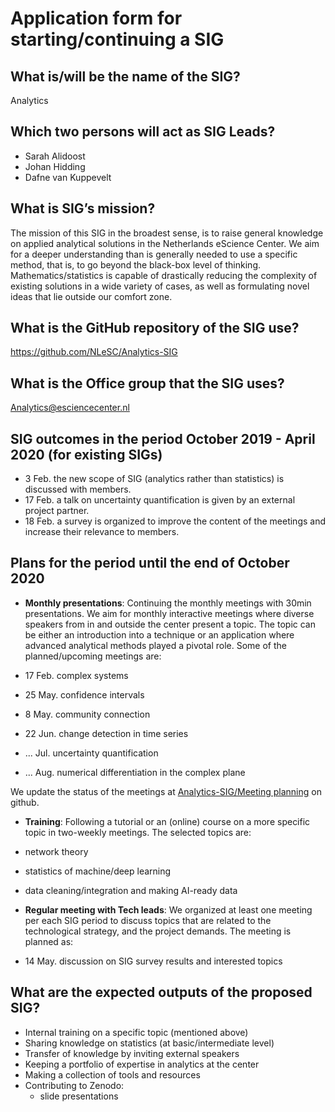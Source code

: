 # Application form for starting/continuing a SIG

## What is/will be the name of the SIG?

Analytics

## Which two persons will act as SIG Leads?

- Sarah Alidoost
- Johan Hidding
- Dafne van Kuppevelt

## What is SIG’s mission?

The mission of this SIG in the broadest sense, is to raise general knowledge on applied analytical solutions in the Netherlands eScience Center. We aim for a deeper understanding than is generally needed to use a specific method, that is, to go beyond the black-box level of thinking. Mathematics/statistics is capable of drastically reducing the complexity of existing solutions in a wide variety of cases, as well as formulating novel ideas that lie outside our comfort zone.

## What is the GitHub repository of the SIG use?

<https://github.com/NLeSC/Analytics-SIG>

## What is the Office group that the SIG uses?

Analytics@esciencecenter.nl

## SIG outcomes in the period October 2019 - April 2020 (for existing SIGs)

- 3 Feb. the new scope of SIG (analytics rather than statistics) is discussed with members.
- 17 Feb. a talk on uncertainty quantification is given by an external project partner.
- 18 Feb. a survey is organized to improve the content of the meetings and increase their relevance to members.

## Plans for the period until the end of October 2020

- **Monthly presentations**: Continuing the monthly meetings with 30min presentations. We aim for monthly interactive meetings where diverse speakers from in and outside the center present a topic. The topic can be either an introduction into a technique or an application where advanced analytical methods played a pivotal role. Some of the planned/upcoming meetings are:

- 17 Feb. complex systems
- 25 May. confidence intervals
- 8 May. community connection
- 22 Jun. change detection in time series
- ... Jul. uncertainty quantification
- ... Aug. numerical differentiation in the complex plane

We update the status of the meetings at [Analytics-SIG/Meeting planning](https://github.com/NLeSC/Analytics-SIG/projects/1) on github.

- **Training**: Following a tutorial or an (online) course on a more specific topic in two-weekly meetings. The selected topics are:

- network theory
- statistics of machine/deep learning
- data cleaning/integration and making AI-ready data

- **Regular meeting with Tech leads**: We organized at least one meeting per each SIG period to discuss topics that are related to the technological strategy, and the project demands. The meeting is planned as:

- 14 May. discussion on SIG survey results and interested topics

## What are the expected outputs of the proposed SIG?

- Internal training on a specific topic (mentioned above)
- Sharing knowledge on statistics (at basic/intermediate level)
- Transfer of knowledge by inviting external speakers
- Keeping a portfolio of expertise in analytics at the center
- Making a collection of tools and resources
- Contributing to Zenodo:
  - slide presentations
